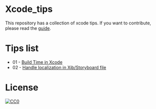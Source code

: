 # Xcode_tips

This repository has a collection of xcode tips. 
If you want to contribute, please read the [guide](https://github.com/MallowTech/Xcode_tips/blob/master/CONTRIBUTING.md).


# Tips list
- 01 - [Build Time in Xcode](https://github.com/MallowTech/Xcode_tips/blob/master/xcode_tips/2016-04-26-Build-Time-in-Xcode.md)
- 02 - [Handle localization in Xib/Storyboard file](https://github.com/MallowTech/Xcode_tips/tree/master/xcode_tips/2016-04-26-Hanlde_XibFile_Localisation-in-Xcode)

# License
<p xmlns:dct="http://purl.org/dc/terms/" xmlns:vcard="http://www.w3.org/2001/vcard-rdf/3.0#">
  <a rel="license"
     href="http://creativecommons.org/publicdomain/zero/1.0/">
    <img src="http://i.creativecommons.org/p/zero/1.0/88x31.png" style="border-style: none;" alt="CC0" />
  </a>
  <br />